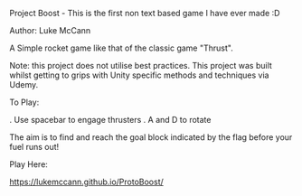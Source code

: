 Project Boost - This is the first non text based game I have ever made :D

Author: Luke McCann

A Simple rocket game like that of the classic game "Thrust".

Note: 
this project does not utilise best practices. This project was built whilst getting to grips
with Unity specific methods and techniques via Udemy. 

To Play:

. Use spacebar to engage thrusters
. A and D to rotate

The aim is to find and reach the goal block indicated by the flag before
your fuel runs out!



Play Here: 

https://lukemccann.github.io/ProtoBoost/
